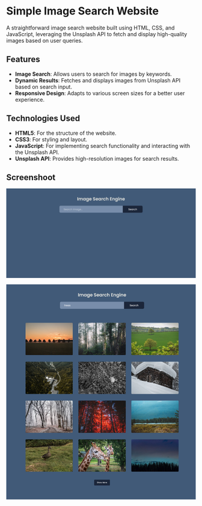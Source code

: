 # Simple Image Search Website

A straightforward image search website built using HTML, CSS, and JavaScript, leveraging the Unsplash API to fetch and display high-quality images based on user queries.

## Features

- **Image Search**: Allows users to search for images by keywords.
- **Dynamic Results**: Fetches and displays images from Unsplash API based on search input.
- **Responsive Design**: Adapts to various screen sizes for a better user experience.

## Technologies Used

- **HTML5**: For the structure of the website.
- **CSS3**: For styling and layout.
- **JavaScript**: For implementing search functionality and interacting with the Unsplash API.
- **Unsplash API**: Provides high-resolution images for search results.

## Screenshoot

![Application Screenshot](screenshot/ImageSearchEngine-result.png)

![Application Result Screenshot](screenshot/ImageSearchEngine.png)
